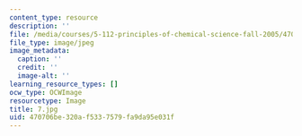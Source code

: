 ```yaml
---
content_type: resource
description: ''
file: /media/courses/5-112-principles-of-chemical-science-fall-2005/470706be320af5337579fa9da95e031f_7.jpg
file_type: image/jpeg
image_metadata:
  caption: ''
  credit: ''
  image-alt: ''
learning_resource_types: []
ocw_type: OCWImage
resourcetype: Image
title: 7.jpg
uid: 470706be-320a-f533-7579-fa9da95e031f
---
```


